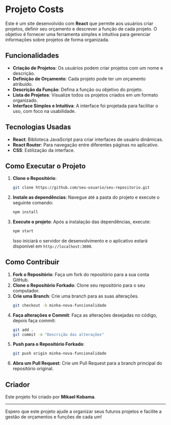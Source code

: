 # Projeto Costs

Este é um site desenvolvido com **React** que permite aos usuários criar projetos, definir seu orçamento e descrever a função de cada projeto. O objetivo é fornecer uma ferramenta simples e intuitiva para gerenciar informações sobre projetos de forma organizada.

## Funcionalidades

- **Criação de Projetos**: Os usuários podem criar projetos com um nome e descrição.
- **Definição de Orçamento**: Cada projeto pode ter um orçamento atribuído.
- **Descrição da Função**: Defina a função ou objetivo do projeto.
- **Lista de Projetos**: Visualize todos os projetos criados em um formato organizado.
- **Interface Simples e Intuitiva**: A interface foi projetada para facilitar o uso, com foco na usabilidade.

## Tecnologias Usadas

- **React**: Biblioteca JavaScript para criar interfaces de usuário dinâmicas.
- **React Router**: Para navegação entre diferentes páginas no aplicativo.
- **CSS**: Estilização da interface.

## Como Executar o Projeto

1. **Clone o Repositório**:
    ```bash
    git clone https://github.com/seu-usuario/seu-repositorio.git
    ```

2. **Instale as dependências**:
    Navegue até a pasta do projeto e execute o seguinte comando:
    ```bash
    npm install
    ```

3. **Execute o projeto**:
    Após a instalação das dependências, execute:
    ```bash
    npm start
    ```
    Isso iniciará o servidor de desenvolvimento e o aplicativo estará disponível em `http://localhost:3000`.

## Como Contribuir

1. **Fork o Repositório**: Faça um fork do repositório para a sua conta GitHub.
2. **Clone o Repositório Forkado**: Clone seu repositório para o seu computador.
3. **Crie uma Branch**: Crie uma branch para as suas alterações.
    ```bash
    git checkout -b minha-nova-funcionalidade
    ```
4. **Faça alterações e Commit**:
    Faça as alterações desejadas no código, depois faça commit:
    ```bash
    git add .
    git commit -m "Descrição das alterações"
    ```
5. **Push para o Repositório Forkado**:
    ```bash
    git push origin minha-nova-funcionalidade
    ```
6. **Abra um Pull Request**: Crie um Pull Request para a branch principal do repositório original.

## Criador

Este projeto foi criado por **Mikael Kobama**.

---

Espero que este projeto ajude a organizar seus futuros projetos e facilite a gestão de orçamentos e funções de cada um!


